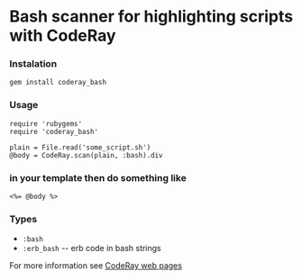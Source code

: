 Bash scanner for highlighting scripts with CodeRay
==================================================

### Instalation

    gem install coderay_bash

### Usage

    require 'rubygems'
    require 'coderay_bash'

    plain = File.read('some_script.sh')
    @body = CodeRay.scan(plain, :bash).div

### in your template then do something like

    <%= @body %>

### Types

* `:bash`
* `:erb_bash` -- erb code in bash strings

For more information see [CodeRay web pages](http://coderay.rubychan.de/)
